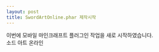 ```yaml
---
layout: post
title: SwordArtOnline.phar 제작시작
---
```


이번에 모바일 마인크래프트 플러그인 작업을 새로 시작하였습니다.   
소드 아트 온라인
